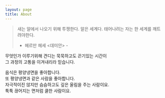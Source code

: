 ```yaml
---
layout: page
title: About
---
```



> 새는 알에서 나오기 위해 투쟁한다.
> 알은 세계다.
> 태어나려는 자는 한 세계를 깨트려야한다.  
>   - 헤르만 헤세 <데미안> -


무엇인가 이루기위해 견디는 묵묵하고도 끈기있는 시간이     
그 과정의 고통을 이겨내리라 믿습니다.


음식은 평양냉면을 좋아합니다.  
또 평양냉면과 같은 사람을 좋아합니다.  
자극적이진 않지만 슴슴하고도 깊은 울림을 주는 사람이요.  
툭툭 끊어지는 면처럼 쿨한 사람이요.  


